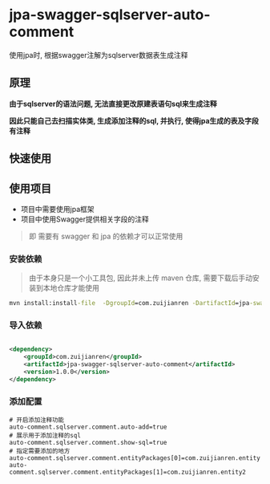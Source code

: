 # jpa-swagger-sqlserver-auto-comment

使用jpa时, 根据swagger注解为sqlserver数据表生成注释

## 原理

**由于sqlserver的语法问题, 无法直接更改原建表语句sql来生成注释**

**因此只能自己去扫描实体类, 生成添加注释的sql, 并执行, 使得jpa生成的表及字段有注释**

## 快速使用

## 使用项目

* 项目中需要使用jpa框架
* 项目中使用Swagger提供相关字段的注释

> 即 需要有 swagger 和 jpa 的依赖才可以正常使用

### 安装依赖

> 由于本身只是一个小工具包, 因此并未上传 maven 仓库, 需要下载后手动安装到本地仓库才能使用

```cmd
mvn install:install-file  -DgroupId=com.zuijianren -DartifactId=jpa-swagger-sqlserver-auto-comment -Dversion=1.0.0 -Dpackaging=jar -Dfile=jpa-swagger-sqlserver-auto-comment-1.0.0.jar
```

### 导入依赖

```xml

<dependency>
    <groupId>com.zuijianren</groupId>
    <artifactId>jpa-swagger-sqlserver-auto-comment</artifactId>
    <version>1.0.0</version>
</dependency>
```

### 添加配置

```properties
# 开启添加注释功能
auto-comment.sqlserver.comment.auto-add=true
# 展示用于添加注释的sql
auto-comment.sqlserver.comment.show-sql=true
# 指定需要添加的地方
auto-comment.sqlserver.comment.entityPackages[0]=com.zuijianren.entity
auto-comment.sqlserver.comment.entityPackages[1]=com.zuijianren.entity2
```